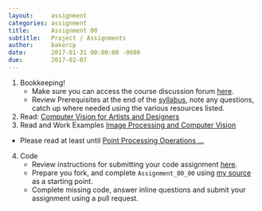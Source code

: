 ```yaml
---
layout:     assignment
categories: assignment
title:      Assignment 00
subtitle:   Project / Assignments
author:     bakercp
date:       2017-01-31 00:00:00 -0600
due:        2017-02-07
---
```


1. Bookkeeping!
    - Make sure you can access the course discussion forum [here](https://ats.community/c/courses/arttech-3039).
    - Review Prerequisites at the end of the [syllabus](https://saic-ats.github.io/ARTTECH-3039/syllabus.html), note any questions, catch up where needed using the various resources listed.
2. Read: [Computer Vision for Artists and Designers](http://www.flong.com/texts/essays/essay_cvad/)
3. Read and Work Examples [Image Processing and Computer Vision](http://openframeworks.cc/ofBook/chapters/image_processing_computer_vision.html)
  - Please read at least until [Point Processing Operations ...](http://openframeworks.cc/ofBook/chapters/image_processing_computer_vision.html#pointprocessingoperationsonimages)
4. Code
    - Review instructions for submitting your code assignment [here](https://github.com/SAIC-ATS/ARTTECH-3039-Spring-2017-Private/blob/master/README.md).
    - Prepare you fork, and complete `Assignment_00_00` using [my source](https://github.com/SAIC-ATS/ARTTECH-3039-Spring-2017-Private/tree/master/bakercp/Assignment_00_00/src) as a starting point.
    - Complete missing code, answer inline questions and submit your assignment using a pull request.
